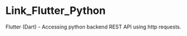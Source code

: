 # Link_Flutter_Python
 
Flutter (Dart) - Accessing python backend REST API using http requests.  <br />
